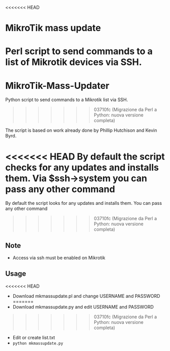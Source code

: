 <<<<<<< HEAD
# MikroTik mass update
Perl script to send commands to a list of Mikrotik devices via SSH.
=======
# MikroTik-Mass-Updater
Python script to send commands to a Mikrotik list via SSH.
>>>>>>> 03710fc (Migrazione da Perl a Python: nuova versione completa)

The script is based on work already done by Phillip Hutchison and Kevin Byrd.

<<<<<<< HEAD
By default the script checks for any updates and installs them.
Via $ssh->system you can pass any other command
=======
By default the script looks for any updates and installs them.
You can pass any other command
>>>>>>> 03710fc (Migrazione da Perl a Python: nuova versione completa)

## Note
- Access via ssh must be enabled on Mikrotik

## Usage
<<<<<<< HEAD
* Download mkmassupdate.pl and change USERNAME and PASSWORD
=======
* Download mkmassupdate.py and edit USERNAME and PASSWORD
>>>>>>> 03710fc (Migrazione da Perl a Python: nuova versione completa)
* Edit or create list.txt
* ```python mkmassupdate.py```
